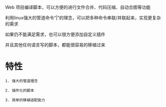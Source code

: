 Web 项目编译脚本，可以方便的进行文件合并、代码压缩、自动合图等功能

利用linux强大的管道命令“|”的理念，可以把多种命令串联/并联起来，实现更复杂的需求

如果仍不能满足需求，也可以很方便添加自定义插件

并且其他任何语言写的脚本，都能很容易的移植过来


特性
===

	1. 强大的管道理念

	2. 插件化的脚本

	3. 简单的移植适配能力

